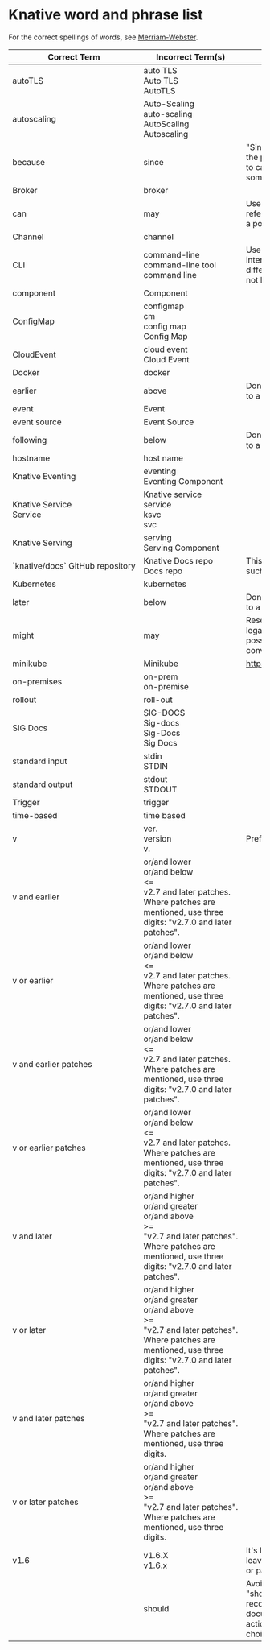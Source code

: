 # Knative word and phrase list

For the correct spellings of words, see [Merriam-Webster](https://www.merriam-webster.com/).

| Correct Term                            | Incorrect Term(s)                                          | Notes                                                                                                                                     |
|-----------------------------------------|------------------------------------------------------------|-------------------------------------------------------------------------------------------------------------------------------------------|
| autoTLS                                 | auto TLS<br>Auto&nbsp;TLS<br>AutoTLS                       |                                                                                                                                           |
| autoscaling                             | Auto-Scaling<br>auto-scaling<br>AutoScaling<br>Autoscaling |                                                                                                                                           |
| because                                 | since                                                      | "Since" is ambiguous; it can refer to the passage of time. "Because" refers to causation or the reason for something.                     |
| Broker                                  | broker                                                     |                                                                                                                                           |
| can                                     | may                                                        | Use "can" to convey permission, to refer to an optional action, or to refer to a possible outcome.                                        |
| Channel                                 | channel                                                    |                                                                                                                                           |
| CLI                                     | command-line<br>command-line&nbsp;tool<br>command&nbsp;line| Use CLI instead of command line interface. Command line is slightly different and for this context should not be used.                    |
| component                               | Component                                                  |                                                                                                                                           |
| ConfigMap                               | configmap<br>cm<br>config&nbsp;map<br>Config&nbsp;Map      |                                                                                                                                           |
| CloudEvent                              | cloud&nbsp;event<br>Cloud&nbsp;Event                       |                                                                                                                                           |
| Docker                                  | docker                                                     |                                                                                                                                           |
| earlier                                 | above                                                      | Don't use directional language to refer to a position in a document.                                                                      |
| event                                   | Event                                                      |                                                                                                                                           |
| event&nbsp;source                       | Event&nbsp;Source                                          |                                                                                                                                           |
| following                               | below                                                      | Don't use directional language to refer to a position in a document.                                                                      |
| hostname                                | host&nbsp;name                                             |                                                                                                                                           |
| Knative&nbsp;Eventing                   | eventing<br>Eventing&nbsp;Component                        |                                                                                                                                           |
| Knative&nbsp;Service<br>Service         | Knative&nbsp;service<br>service<br>ksvc<br>svc             |                                                                                                                                           |
| Knative&nbsp;Serving                    | serving<br>Serving&nbsp;Component                          |                                                                                                                                           |
|\`knative/docs\`&nbsp;GitHub&nbsp;repository | Knative&nbsp;Docs&nbsp;repo<br>Docs&nbsp;repo | This is true for every Knative repo, such as Extensions, etc. |
| Kubernetes                              | kubernetes                                                 |                                                                                                                                           |
| later                                   | below                                                      | Don't use directional language to refer to a position in a document.                                                                      |
| might                                   | may                                                        | Reserve "may" for official policy or legal considerations. To convey possibility, use "can" or "might". To convey permission, use "can".  |
| minikube                                | Minikube                                                   | https://minikube.sigs.k8s.io/docs/start/                                                                                                  |
| on-premises                             | on-prem<br>on-premise                                      |                                                                                                                                           |
| rollout                                 | roll-out                                                                                        |
| SIG Docs                                | SIG-DOCS<br>Sig-docs<br>Sig-Docs<br>Sig&nbsp;Docs          |                                                                                                                                           |
| standard&nbsp;input                     | stdin<br>STDIN                                             |                                                                                                                                           |
| standard&nbsp;output                    | stdout<br>STDOUT                                           |                                                                                                                                           |
| Trigger                                 | trigger                                                                                         |
| time-based                              | time based                                                                                      |                                         
| v                                       | ver.<br>version<br>v.                                      | Preface version numbers with "v".                                                                                                         |
| v<version-number>&nbsp;and&nbsp;earlier | or/and&nbsp;lower<br>or/and&nbsp;below<br><=<br>v2.7&nbsp;and&nbsp;later&nbsp;patches.<br>Where patches are mentioned, use three digits: "v2.7.0 and later patches".|                                  |
| v<version-number>&nbsp;or&nbsp;earlier  | or/and&nbsp;lower<br>or/and&nbsp;below<br><=<br>v2.7&nbsp;and&nbsp;later&nbsp;patches.<br>Where patches are mentioned, use three digits: "v2.7.0 and later patches".|                                  |
| v<version number>&nbsp;and&nbsp;earlier&nbsp;patches | or/and&nbsp;lower<br>or/and&nbsp;below<br><=<br>v2.7&nbsp;and&nbsp;later&nbsp;patches.<br>Where patches are mentioned, use three digits: "v2.7.0 and later patches".|                     |
| v<version number>&nbsp;or&nbsp;earlier&nbsp;patches  | or/and&nbsp;lower<br>or/and&nbsp;below<br><=<br>v2.7&nbsp;and&nbsp;later&nbsp;patches.<br>Where patches are mentioned, use three digits: "v2.7.0 and later patches".|                     |
| v<version-number>&nbsp;and&nbsp;later   | or/and&nbsp;higher<br>or/and&nbsp;greater<br>or/and&nbsp;above<br>>=<br>"v2.7&nbsp;and&nbsp;later&nbsp;patches".<br>Where patches are mentioned, use three digits: "v2.7.0 and later patches".|        |
| v<version-number>&nbsp;or&nbsp;later    | or/and&nbsp;higher<br>or/and&nbsp;greater<br>or/and&nbsp;above<br>>=<br>"v2.7&nbsp;and&nbsp;later&nbsp;patches".<br>Where patches are mentioned, use three digits: "v2.7.0 and later patches".|        |
| v<version-number>&nbsp;and&nbsp;later&nbsp;patches| or/and&nbsp;higher<br>or/and&nbsp;greater<br>or/and&nbsp;above<br>>=<br>"v2.7&nbsp;and&nbsp;later&nbsp;patches".<br>Where patches are mentioned, use three digits.|                          |
| v<version-number>&nbsp;or&nbsp;later&nbsp;patches    | or/and&nbsp;higher<br>or/and&nbsp;greater<br>or/and&nbsp;above<br>>=<br>"v2.7&nbsp;and&nbsp;later&nbsp;patches".<br>Where patches are mentioned, use three digits.|                       |
| v1.6                                    | v1.6.X<br>v1.6.x                                           | It's likely better to omit the wildcard, leaving the unspecified major, minor, or patch as implied. |                                     |
|                                         | should                                                     | Avoid "should"; it is ambiguous; "should" implies that the action is recommended but optional; if the document writer intends to mandate an action, "should" is not an appropriate choice. |
